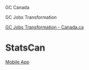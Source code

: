 GC Canada

GC Jobs Transformation

[GC Jobs Transformation - Canada.ca](https://www.canada.ca/en/public-service-commission/corporate/experimentation-public-service-commission/gc-jobs-transformation.html)





#  StatsCan

[Mobile App](https://www.statcan.gc.ca/en/sc/mobile-applications?utm_campaign=statcan-sma-21-22&utm_medium=eml&utm_source=astaff&utm_content=220131)